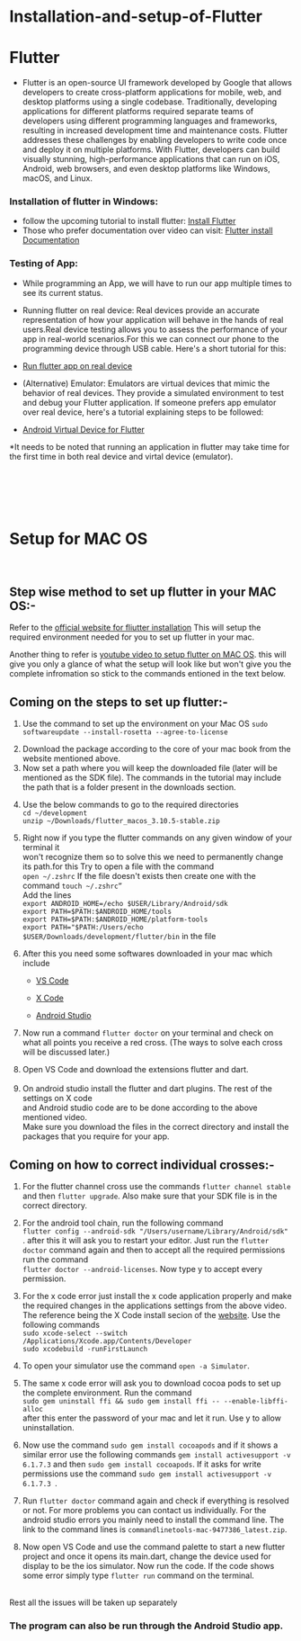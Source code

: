 # Installation-and-setup-of-Flutter

# Flutter
* Flutter is an open-source UI framework developed by Google that allows developers to create cross-platform applications for mobile, web, and desktop platforms using a single codebase. Traditionally, developing applications for different platforms required separate teams of developers using different programming languages and frameworks, resulting in increased development time and maintenance costs. Flutter addresses these challenges by enabling developers to write code once and deploy it on multiple platforms. With Flutter, developers can build visually stunning, high-performance applications that can run on iOS, Android, web browsers, and even desktop platforms like Windows, macOS, and Linux.

### Installation of flutter in Windows:
* follow the upcoming tutorial to install flutter: [Install Flutter](https://www.youtube.com/watch?v=BqHOtlh3Dd4)
* Those who prefer documentation over video can visit: [Flutter install Documentation](https://docs.flutter.dev/get-started/install)

### Testing of App:
* While programming an App, we will have to run our app multiple times to see its current status. 

  
* Running flutter on real device: Real devices provide an accurate representation of how your application will behave in the hands of real users.Real device testing allows you to assess the performance of your app in real-world scenarios.For this we can connect our phone to the programming device through USB cable. Here's a short tutorial for this:
* [Run flutter app on real device](https://www.youtube.com/watch?v=v01ISnOIbL8)
* (Alternative) Emulator: Emulators are virtual devices that mimic the behavior of real devices. They provide a simulated environment to test and debug your Flutter application. If someone prefers app emulator over real device, here's a tutorial explaining steps to be followed:
*  [Android Virtual Device for Flutter](https://www.youtube.com/watch?v=tB1sjfijupU)

*It needs to be noted that running an application in flutter may take time for the first time in both real device and virtal device (emulator).

<br>
<br>
<br>
<br>
<h1>Setup for MAC OS</h1>
<br>
<h2>Step wise method to set up flutter in your MAC OS:-</h2>

Refer to the [official website for fliutter installation](https://docs.flutter.dev/get-started/install/macos#android-setup)
This will setup the required environment needed for you to set up flutter in your mac.

Another thing to refer is [youtube video to setup flutter on MAC OS](https://www.youtube.com/watch?v=fEfMYAAeHmY). this will give you only a glance of what the setup will look like but won't give you the complete infromation so stick to the commands entioned in the text below.

<h2>Coming on the steps to set up flutter:-</h2>
<ol>
<li>
	
Use the command to set up the environment on your Mac OS
`sudo softwareupdate --install-rosetta --agree-to-license`</li>


<li>Download the package according to the core of your mac book from the website mentioned above.</li>

<li>Now set a path where you will keep the downloaded file (later will be mentioned as the SDK file). The commands in the tutorial may include the path that is a folder present in the downloads section.</li>
<li>
	
Use the below commands to go to the required directories <br>
`cd ~/development`<br>
`unzip ~/Downloads/flutter_macos_3.10.5-stable.zip`
</li>
<li>
	
Right now if you type the flutter commands on any given window of your terminal it  
won't recognize them so to solve this we need to permanently change its path.for this 
Try to open a file with the command<br> `open ~/.zshrc`
If the file doesn't exists then create one with the command `touch ~/.zshrc”`<br>
Add the lines<br>
`export ANDROID_HOME=/echo $USER/Library/Android/sdk`<br>
`export PATH=$PATH:$ANDROID_HOME/tools`<br>
`export PATH=$PATH:$ANDROID_HOME/platform-tools`<br>
`export PATH="$PATH:/Users/echo $USER/Downloads/development/flutter/bin`
in the file</li>

<li>After this you need some softwares downloaded in your mac which include <br>
<ul>
<li> 
	
[VS Code](https://code.visualstudio.com/download) </li>
<li>
	
[X Code](https://developer.apple.com/xcode/)</li>
<li>
	
[Android Studio](https://developer.android.com/studio) </li>
</ul>
<li>
	
Now run a command `flutter doctor` on your terminal and check on what all points you 
receive a red cross. (The ways to solve each cross will be discussed later.)</li>
<li>Open VS Code and download the extensions flutter and dart.</li>
<br>
														
<li>On android studio install the flutter and dart plugins. The rest of the settings on X code <br>
and Android studio code are to be done according to the above mentioned video.<br>
Make sure you download the files in the correct directory and install the packages that 
you require for your app.</li>
</ol>

<h2>Coming on how to correct individual crosses:-</h2>
<ol>
	
<li>
	
For the flutter channel cross use the commands `flutter channel stable` and then `flutter upgrade`. Also make sure that your SDK file is in the correct directory.</li>
<li>
	
For the android tool chain, run the following command <br>`flutter config --android-sdk "/Users/username/Library/Android/sdk" `. after this it will ask you to restart your editor. Just run the `flutter doctor` command again and then to accept all the required permissions run the command <br>`flutter doctor --android-licenses`. Now type y to accept every permission.
</li>
<li>
	
For the x code error just install the x code application properly and make the required changes in the applications settings from the above video. The reference being the X Code install secion of the [website](https://docs.flutter.dev/get-started/install/macos#android-setup).
Use the following commands<br> `sudo xcode-select --switch /Applications/Xcode.app/Contents/Developer` <br>
`sudo xcodebuild -runFirstLaunch`</li>
<li>
	
To open your simulator use the command `open -a Simulator`.
</li>
<li>
	
The same x code error will ask you to download cocoa pods to set up the complete environment. Run the command<br> `sudo gem uninstall ffi && sudo gem install ffi -- --enable-libffi-alloc` <br>after this enter the password of your mac and let it run. Use y to allow uninstallation.
</li>
<li>
	
Now use the command `sudo gem install cocoapods` and if it shows a similar error use the following commands `gem install activesupport -v 6.1.7.3` and then `sudo gem install cocoapods`. If it asks for write permissions use the command `sudo gem install activesupport -v 6.1.7.3 `.
</li>
<li>
	
Run `flutter doctor` command again and check if everything is resolved or not. For more problems you can contact us individually.
For the android studio errors you mainly need to install the command line. The link to the command lines is `commandlinetools-mac-9477386_latest.zip`.
</li>
<li>
	
Now open VS Code and use the command palette to start a new flutter project and once it opens its main.dart, change the device used for display to be the ios simulator. Now run the code. If the code shows some error simply type `flutter run` command on the terminal.
</li>
</ol>
<br>
Rest all the issues will be taken up separately

<h3>The program can also be run through the Android Studio app.</h3>


